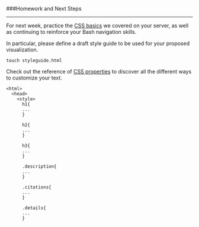 ###Homework and Next Steps

-----

For next week, practice the [CSS basics](inline.md) we covered on your server, as well as continuing to reinforce your Bash navigation skills. 

In particular, please define a draft style guide to be used for your proposed visualization.

```
touch styleguide.html
```

Check out the reference of [CSS properties](http://www.w3schools.com/cssref/) to discover all the different ways to customize your text.

```
<html>
  <head>
    <style>
      h1{
      ...
      }
      
      h2{
      ...
      }
      
      h3{
      ...
      }
      
      .description{
      ...
      }
      
      .citations{
      ...
      }
      
      .details{
      ...
      } 
     
```
